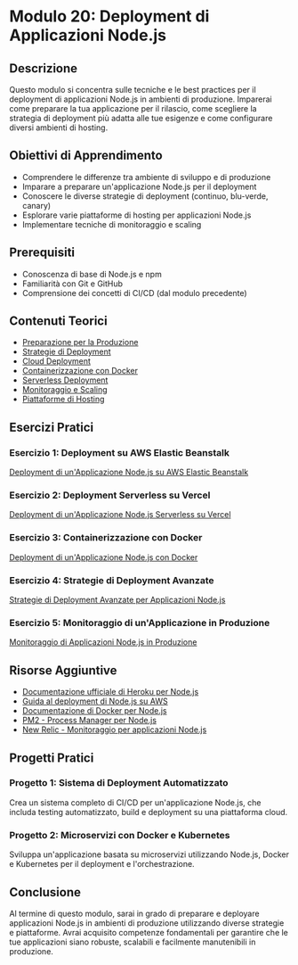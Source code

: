 # Modulo 20: Deployment di Applicazioni Node.js

## Descrizione
Questo modulo si concentra sulle tecniche e le best practices per il deployment di applicazioni Node.js in ambienti di produzione. Imparerai come preparare la tua applicazione per il rilascio, come scegliere la strategia di deployment più adatta alle tue esigenze e come configurare diversi ambienti di hosting.

## Obiettivi di Apprendimento
- Comprendere le differenze tra ambiente di sviluppo e di produzione
- Imparare a preparare un'applicazione Node.js per il deployment
- Conoscere le diverse strategie di deployment (continuo, blu-verde, canary)
- Esplorare varie piattaforme di hosting per applicazioni Node.js
- Implementare tecniche di monitoraggio e scaling

## Prerequisiti
- Conoscenza di base di Node.js e npm
- Familiarità con Git e GitHub
- Comprensione dei concetti di CI/CD (dal modulo precedente)

## Contenuti Teorici
- [Preparazione per la Produzione](./teoria/01-preparazione-produzione.md)
- [Strategie di Deployment](./teoria/02-strategie-deployment.md)
- [Cloud Deployment](./teoria/03-cloud-deployment.md)
- [Containerizzazione con Docker](./teoria/04-containerizzazione-docker.md)
- [Serverless Deployment](./teoria/05-serverless-deployment.md)
- [Monitoraggio e Scaling](./teoria/06-monitoraggio-scaling.md)
- [Piattaforme di Hosting](./teoria/07-piattaforme-hosting.md)

## Esercizi Pratici

### Esercizio 1: Deployment su AWS Elastic Beanstalk
[Deployment di un'Applicazione Node.js su AWS Elastic Beanstalk](./esercizi/01-deployment-aws-elastic-beanstalk.md)

### Esercizio 2: Deployment Serverless su Vercel
[Deployment di un'Applicazione Node.js Serverless su Vercel](./esercizi/02-deployment-vercel-serverless.md)

### Esercizio 3: Containerizzazione con Docker
[Deployment di un'Applicazione Node.js con Docker](./esercizi/03-deployment-docker-container.md)

### Esercizio 4: Strategie di Deployment Avanzate
[Strategie di Deployment Avanzate per Applicazioni Node.js](./esercizi/04-strategie-deployment-avanzate.md)

### Esercizio 5: Monitoraggio di un'Applicazione in Produzione
[Monitoraggio di Applicazioni Node.js in Produzione](./esercizi/05-monitoraggio-applicazioni-produzione.md)

## Risorse Aggiuntive
- [Documentazione ufficiale di Heroku per Node.js](https://devcenter.heroku.com/categories/nodejs-support)
- [Guida al deployment di Node.js su AWS](https://docs.aws.amazon.com/elasticbeanstalk/latest/dg/create_deploy_nodejs.html)
- [Documentazione di Docker per Node.js](https://nodejs.org/en/docs/guides/nodejs-docker-webapp/)
- [PM2 - Process Manager per Node.js](https://pm2.keymetrics.io/)
- [New Relic - Monitoraggio per applicazioni Node.js](https://newrelic.com/nodejs)

## Progetti Pratici

### Progetto 1: Sistema di Deployment Automatizzato
Crea un sistema completo di CI/CD per un'applicazione Node.js, che includa testing automatizzato, build e deployment su una piattaforma cloud.

### Progetto 2: Microservizi con Docker e Kubernetes
Sviluppa un'applicazione basata su microservizi utilizzando Node.js, Docker e Kubernetes per il deployment e l'orchestrazione.

## Conclusione
Al termine di questo modulo, sarai in grado di preparare e deployare applicazioni Node.js in ambienti di produzione utilizzando diverse strategie e piattaforme. Avrai acquisito competenze fondamentali per garantire che le tue applicazioni siano robuste, scalabili e facilmente manutenibili in produzione.